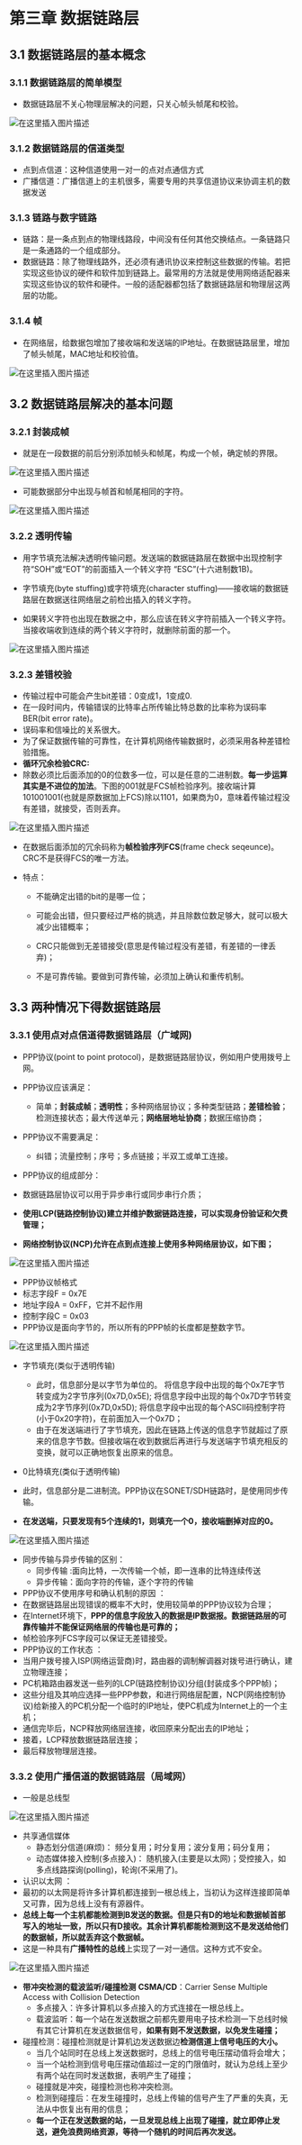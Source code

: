 # 第三章 数据链路层

## 3.1 数据链路层的基本概念

### 3.1.1 数据链路层的简单模型

- 数据链路层不关心物理层解决的问题，只关心帧头帧尾和校验。

 ![在这里插入图片描述](https://img-blog.csdnimg.cn/20200102231430200.png?x-oss-process=image/watermark,type_ZmFuZ3poZW5naGVpdGk,shadow_10,text_aHR0cHM6Ly9ibG9nLmNzZG4ubmV0L2l3YW5kZXJ1,size_16,color_FFFFFF,t_70) 

### 3.1.2 数据链路层的信道类型

- 点到点信道：这种信道使用一对一的点对点通信方式
- 广播信道：广播信道上的主机很多，需要专用的共享信道协议来协调主机的数据发送

### 3.1.3 链路与数字链路

- 链路：是一条点到点的物理线路段，中间没有任何其他交换结点。一条链路只是一条通路的一个组成部分。
- 数据链路：除了物理线路外，还必须有通讯协议来控制这些数据的传输。若把实现这些协议的硬件和软件加到链路上。最常用的方法就是使用网络适配器来实现这些协议的软件和硬件。一般的适配器都包括了数据链路层和物理层这两层的功能。

### 3.1.4 帧

-  在网络层，给数据包增加了接收端和发送端的IP地址。在数据链路层里，增加了帧头帧尾，MAC地址和校验值。 

 ![在这里插入图片描述](https://img-blog.csdnimg.cn/20200102231525963.png?x-oss-process=image/watermark,type_ZmFuZ3poZW5naGVpdGk,shadow_10,text_aHR0cHM6Ly9ibG9nLmNzZG4ubmV0L2l3YW5kZXJ1,size_16,color_FFFFFF,t_70) 

## 3.2 数据链路层解决的基本问题

### 3.2.1 封装成帧

-  就是在一段数据的前后分别添加帧头和帧尾，构成一个帧，确定帧的界限。 

 ![在这里插入图片描述](https://img-blog.csdnimg.cn/20200102231600571.png?x-oss-process=image/watermark,type_ZmFuZ3poZW5naGVpdGk,shadow_10,text_aHR0cHM6Ly9ibG9nLmNzZG4ubmV0L2l3YW5kZXJ1,size_16,color_FFFFFF,t_70) 

- 可能数据部分中出现与帧首和帧尾相同的字符。

 ![在这里插入图片描述](https://img-blog.csdnimg.cn/20200102231622678.png?x-oss-process=image/watermark,type_ZmFuZ3poZW5naGVpdGk,shadow_10,text_aHR0cHM6Ly9ibG9nLmNzZG4ubmV0L2l3YW5kZXJ1,size_16,color_FFFFFF,t_70) 

### 3.2.2 透明传输

- 用字节填充法解决透明传输问题。发送端的数据链路层在数据中出现控制字符“SOH”或“EOT”的前面插入一个转义字符 “ESC”(十六进制数1B)。 
-  字节填充(byte stuffing)或字符填充(character stuffing)——接收端的数据链路层在数据送往网络层之前检出插入的转义字符。 

-  如果转义字符也出现在数据之中，那么应该在转义字符前插入一个转义字符。当接收端收到连续的两个转义字符时，就删除前面的那一个。 

 ![在这里插入图片描述](https://img-blog.csdnimg.cn/20200102231659526.png?x-oss-process=image/watermark,type_ZmFuZ3poZW5naGVpdGk,shadow_10,text_aHR0cHM6Ly9ibG9nLmNzZG4ubmV0L2l3YW5kZXJ1,size_16,color_FFFFFF,t_70) 

### 3.2.3 差错校验

- 传输过程中可能会产生bit差错：0变成1，1变成0.
- 在一段时间内，传输错误的比特率占所传输比特总数的比率称为误码率BER(bit error rate)。
- 误码率和信噪比的关系很大。
- 为了保证数据传输的可靠性，在计算机网络传输数据时，必须采用各种差错检验措施。
- **循环冗余检验CRC:**
- 除数必须比后面添加的0的位数多一位，可以是任意的二进制数。**每一步运算其实是不进位的加法**。下图的001就是FCS帧检验序列。接收端计算101001001(也就是原数据加上FCS)除以1101，如果商为0，意味着传输过程没有差错，就接受，否则丢弃。

 ![在这里插入图片描述](https://img-blog.csdnimg.cn/20200102231718200.png?x-oss-process=image/watermark,type_ZmFuZ3poZW5naGVpdGk,shadow_10,text_aHR0cHM6Ly9ibG9nLmNzZG4ubmV0L2l3YW5kZXJ1,size_16,color_FFFFFF,t_70) 

- 在数据后面添加的冗余码称为**帧检验序列FCS**(frame check seqeunce)。CRC不是获得FCS的唯一方法。

- 特点：

  - 不能确定出错的bit的是哪一位；

  - 可能会出错，但只要经过严格的挑选，并且除数位数足够大，就可以极大减少出错概率；
  - CRC只能做到无差错接受(意思是传输过程没有差错，有差错的一律丢弃)；
  - 不是可靠传输。要做到可靠传输，必须加上确认和重传机制。

## 3.3 两种情况下得数据链路层

### 3.3.1 使用点对点信道得数据链路层（广域网)

- PPP协议(point to point protocol)，是数据链路层协议，例如用户使用拨号上网。
- PPP协议应该满足：
  - 简单；**封装成帧**；**透明性**；多种网络层协议；多种类型链路；**差错检验**；检测连接状态；最大传送单元；**网络层地址协商**；数据压缩协商；

- PPP协议不需要满足：
  - 纠错；流量控制；序号；多点链接；半双工或单工连接。
- PPP协议的组成部分：
- 数据链路层协议可以用于异步串行或同步串行介质；
- **使用LCP(链路控制协议)建立并维护数据链路连接，可以实现身份验证和欠费管理；**
- **网络控制协议(NCP)允许在点到点连接上使用多种网络层协议，如下图；**

 ![在这里插入图片描述](https://img-blog.csdnimg.cn/2020010223174734.png?x-oss-process=image/watermark,type_ZmFuZ3poZW5naGVpdGk,shadow_10,text_aHR0cHM6Ly9ibG9nLmNzZG4ubmV0L2l3YW5kZXJ1,size_16,color_FFFFFF,t_70) 

-  PPP协议帧格式
  - 标志字段F = 0x7E
  - 地址字段A = 0xFF，它并不起作用
  - 控制字段C = 0x03
  - PPP协议是面向字节的，所以所有的PPP帧的长度都是整数字节。 

 ![在这里插入图片描述](https://img-blog.csdnimg.cn/20200102231805348.png?x-oss-process=image/watermark,type_ZmFuZ3poZW5naGVpdGk,shadow_10,text_aHR0cHM6Ly9ibG9nLmNzZG4ubmV0L2l3YW5kZXJ1,size_16,color_FFFFFF,t_70) 

- 字节填充(类似于透明传输)

  - 此时，信息部分是以字节为单位的。
    将信息字段中出现的每个0x7E字节转变成为2字节序列(0x7D,0x5E);
    将信息字段中出现的每个0x7D字节转变成为2字节序列(0x7D,0x5D);
    将信息字段中出现的每个ASCII码控制字符(小于0x20字符)，在前面加入一个0x7D；
  - 由于在发送端进行了字节填充，因此在链路上传送的信息字节就超过了原来的信息字节数。但接收端在收到数据后再进行与发送端字节填充相反的变换，就可以正确地恢复出原来的信息。

-  0比特填充(类似于透明传输)

  - 此时，信息部分是二进制流。PPP协议在SONET/SDH链路时，是使用同步传输。
  - **在发送端，只要发现有5个连续的1，则填充一个0，接收端删掉对应的0。** 

   ![在这里插入图片描述](https://img-blog.csdnimg.cn/20200102231832418.png?x-oss-process=image/watermark,type_ZmFuZ3poZW5naGVpdGk,shadow_10,text_aHR0cHM6Ly9ibG9nLmNzZG4ubmV0L2l3YW5kZXJ1,size_16,color_FFFFFF,t_70) 

- 同步传输与异步传输的区别：
  - 同步传输 :面向比特，一次传输一个帧，即一连串的比特连续传送
  - 异步传输：面向字符的传输，逐个字符的传输
-  PPP协议不使用序号和确认机制的原因 ：
  -  在数据链路层出现错误的概率不大时，使用较简单的PPP协议较为合理；
  - 在Internet环境下，**PPP的信息字段放入的数据是IP数据报。数据链路层的可靠传输并不能保证网络层的传输也是可靠的；**
  - 帧检验序列FCS字段可以保证无差错接受。 
-  PPP协议的工作状态 ：
  - 当用户拨号接入ISP(网络运营商)时，路由器的调制解调器对拨号进行确认，建立物理连接；
  - PC机箱路由器发送一些列的LCP(链路控制协议)分组(封装成多个PPP帧)；
  - 这些分组及其响应选择一些PPP参数，和进行网络层配置，NCP(网络控制协议)给新接入的PC机分配一个临时的IP地址，使PC机成为Internet上的一个主机；
  - 通信完毕后，NCP释放网络层连接，收回原来分配出去的IP地址；
  - 接着，LCP释放数据链路层连接；
  - 最后释放物理层连接。

### 3.3.2 使用广播信道的数据链路层（局域网）

- 一般是总线型

 ![在这里插入图片描述](https://img-blog.csdnimg.cn/2020010223185676.png?x-oss-process=image/watermark,type_ZmFuZ3poZW5naGVpdGk,shadow_10,text_aHR0cHM6Ly9ibG9nLmNzZG4ubmV0L2l3YW5kZXJ1,size_16,color_FFFFFF,t_70) 

- 共享通信媒体
  - 静态划分信道(麻烦)：
    频分复用；时分复用；波分复用；码分复用；
  - 动态媒体接入控制(多点接入)：
    随机接入(主要是以太网)；受控接入，如多点线路探询(polling)，轮询(不采用了)。 
-  认识以太网 ：
- 最初的以太网是将许多计算机都连接到一根总线上，当初认为这样连接即简单又可靠，因为总线上没有有源器件。
- **总线上每一个主机都能检测到B发送的数据。但是只有D的地址和数据帧首部写入的地址一致，所以只有D接收。其余计算机都能检测到这不是发送给他们的数据帧，所以就丢弃这个数据帧。**
- 这是一种具有**广播特性的总线**上实现了一对一通信。这种方式不安全。

 ![在这里插入图片描述](https://img-blog.csdnimg.cn/20200102231909360.png?x-oss-process=image/watermark,type_ZmFuZ3poZW5naGVpdGk,shadow_10,text_aHR0cHM6Ly9ibG9nLmNzZG4ubmV0L2l3YW5kZXJ1,size_16,color_FFFFFF,t_70) 

- **带冲突检测的载波监听/碰撞检测**
  **CSMA/CD**：Carrier Sense Multiple Access with Collision Detection
  - 多点接入：许多计算机以多点接入的方式连接在一根总线上。
  - 载波监听：每一个站在发送数据之前都先要用电子技术检测一下总线时候有其它计算机在发送数据信号，**如果有则不发送数据，以免发生碰撞；**
- 碰撞检测：碰撞检测就是计算机边发送数据边**检测信道上信号电压的大小。**
  - 当几个站同时在总线上发送数据时，总线上的信号电压摆动值将会增大；
  - 当一个站检测到信号电压摆动值超过一定的门限值时，就认为总线上至少有两个站在同时发送数据，表明产生了碰撞；
  - 碰撞就是冲突，碰撞检测也称冲突检测。
  - 检测到碰撞后：在发生碰撞时，总线上传输的信号产生了严重的失真，无法从中恢复出有用的信息；
  - **每一个正在发送数据的站，一旦发现总线上出现了碰撞，就立即停止发送，避免浪费网络资源，等待一个随机的时间后再次发送。**